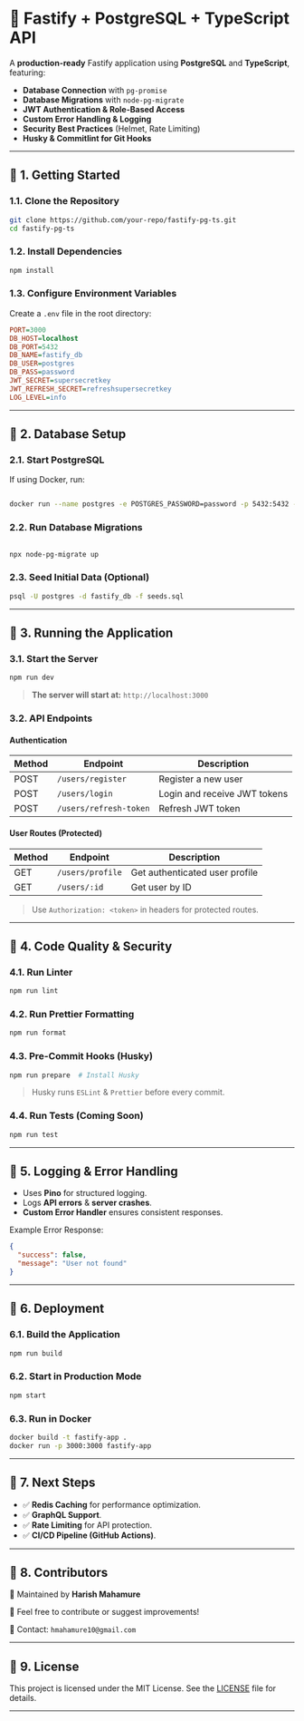 # 🚀 Fastify + PostgreSQL + TypeScript API

A **production-ready** Fastify application using **PostgreSQL** and **TypeScript**, featuring:

- **Database Connection** with `pg-promise`
- **Database Migrations** with `node-pg-migrate`
- **JWT Authentication & Role-Based Access**
- **Custom Error Handling & Logging**
- **Security Best Practices** (Helmet, Rate Limiting)
- **Husky & Commitlint for Git Hooks**

---

## 📌 **1. Getting Started**

### **1.1. Clone the Repository**

```sh
git clone https://github.com/your-repo/fastify-pg-ts.git
cd fastify-pg-ts
```

### **1.2. Install Dependencies**

```sh
npm install
```

### **1.3. Configure Environment Variables**

Create a `.env` file in the root directory:

```ini
PORT=3000
DB_HOST=localhost
DB_PORT=5432
DB_NAME=fastify_db
DB_USER=postgres
DB_PASS=password
JWT_SECRET=supersecretkey
JWT_REFRESH_SECRET=refreshsupersecretkey
LOG_LEVEL=info
```

---

## 📌 **2. Database Setup**

### **2.1. Start PostgreSQL**

If using Docker, run:

```sh

docker run --name postgres -e POSTGRES_PASSWORD=password -p 5432:5432 -d postgres
```

### **2.2. Run Database Migrations**

```sh

npx node-pg-migrate up
```

### **2.3. Seed Initial Data (Optional)**

```sh
psql -U postgres -d fastify_db -f seeds.sql
```

---

## 📌 **3. Running the Application**

### **3.1. Start the Server**

```sh
npm run dev
```

> **The server will start at:** `http://localhost:3000`

### **3.2. API Endpoints**

#### **Authentication**

| Method | Endpoint | Description |
|--------|----------|------------|
| POST | `/users/register` | Register a new user |
| POST | `/users/login` | Login and receive JWT tokens |
| POST | `/users/refresh-token` | Refresh JWT token |

#### **User Routes (Protected)**

| Method | Endpoint | Description |
|--------|----------|------------|
| GET | `/users/profile` | Get authenticated user profile |
| GET | `/users/:id` | Get user by ID |

> Use `Authorization: <token>` in headers for protected routes.

---

## 📌 **4. Code Quality & Security**

### **4.1. Run Linter**

```sh
npm run lint
```

### **4.2. Run Prettier Formatting**

```sh
npm run format
```

### **4.3. Pre-Commit Hooks (Husky)**

```sh
npm run prepare  # Install Husky
```

> Husky runs `ESLint` & `Prettier` before every commit.

### **4.4. Run Tests** (Coming Soon)

```sh
npm run test
```

---

## 📌 **5. Logging & Error Handling**

- Uses **Pino** for structured logging.
- Logs **API errors** & **server crashes**.
- **Custom Error Handler** ensures consistent responses.

Example Error Response:

```json
{
  "success": false,
  "message": "User not found"
}
```

---

## 📌 **6. Deployment**

### **6.1. Build the Application**

```sh
npm run build
```

### **6.2. Start in Production Mode**

```sh
npm start
```

### **6.3. Run in Docker**

```sh
docker build -t fastify-app .
docker run -p 3000:3000 fastify-app
```

---

## 📌 **7. Next Steps**

- ✅ **Redis Caching** for performance optimization.
- ✅ **GraphQL Support**.
- ✅ **Rate Limiting** for API protection.
- ✅ **CI/CD Pipeline (GitHub Actions)**.

---

## 📌 **8. Contributors**

🚀 Maintained by **Harish Mahamure**

🤝 Feel free to contribute or suggest improvements!

📧 Contact: `hmahamure10@gmail.com`

---

## 📌 **9. License**

This project is licensed under the MIT License. See the [LICENSE](LICENSE) file for details.

---
